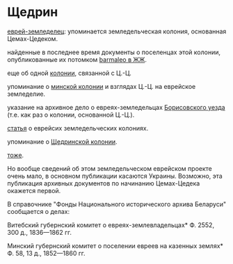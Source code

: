 # Щедрин #

[еврей-земледелец](https://evrejskaja-panorama.de/article.2020-03.evrej-zemledelets.html): упоминается земледельческая колония, основанная Цемах-Цедеком.

найденные в последнее время документы о поселенцах этой колонии, опубликованные их потомком [barmaleo в ЖЖ](https://barmaleo.livejournal.com/364111.html).

еще об одной [колонии](http://evkol.ucoz.com/religion.htm), связанной с Ц.-Ц.

упоминание о [минской колонии](http://evkol.ucoz.com/m_lenau.htm) и взглядах Ц.-Ц. на еврейское земледелие.

указание на архивное дело о евреях-земледельцах [Борисовского уезда](
http://archives.gov.by/home/genealogiya/revizskie-skazki/revizskie-skazki-po-minskoj-gubernii/osnovnye-revizskie-skazki-po-borisovskomu-uezdu-minskoj-gubernii) 
 (т.е. как раз о колонии, основанной Ц.-Ц.).

[статья](https://ru.wikisource.org/wiki/ЭСБЕ/Еврейские_земледельческие_колонии) о еврейсих земледельческих колониях.

упоминание о [Щедринской колонии](https://schwarzort.livejournal.com/10769.html).

[тоже](http://shtetle.com/shtetls_gom/shchedrin/shchedrin.html).

Но вообще сведений об этом земледельческом еврейском проекте очень мало, в основном публикации касаются Украины.
Возможно, эта публикация архивных документов по начинанию Цемах-Цедека окажется первой.

В справочнике "Фонды Национального исторического архива
Беларуси" сообщается о делах: 

Витебский губернский комитет
о евреях-землевладельцах*
Ф. 2552, 300 д., 1836—1862 гг.

Минский губернский комитет
о поселении евреев на казенных землях*
Ф. 58, 13 д., 1852—1860 гг.
